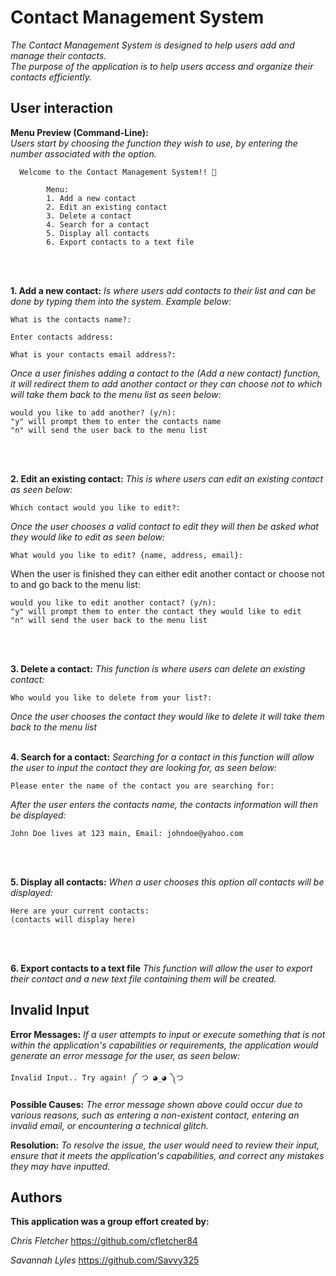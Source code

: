 # **Contact Management System**

*The Contact Management System is designed to help users add and manage their contacts.*   
*The purpose of the application is to help users access and organize their contacts efficiently.*

## User interaction

**Menu Preview (Command-Line):**  
*Users start by choosing the function they wish to use, by entering the number associated with the option.*
```   
  Welcome to the Contact Management System!! 📝
        
        Menu:
        1. Add a new contact
        2. Edit an existing contact
        3. Delete a contact
        4. Search for a contact
        5. Display all contacts
        6. Export contacts to a text file
```
<br />
<br />

**1. Add a new contact:** *Is where users add contacts to their list and can be done by typing them into the system. Example below:*

```
What is the contacts name?: 

Enter contacts address: 

What is your contacts email address?: 
```
*Once a user finishes adding a contact to the (Add a new contact) function, it will redirect them to add another contact or they can choose not to which will take them back to the menu list as seen below:*

```
would you like to add another? (y/n):
"y" will prompt them to enter the contacts name
"n" will send the user back to the menu list
```
<br />
<br />

**2. Edit an existing contact:** *This is where users can edit an existing contact as seen below:*
```
Which contact would you like to edit?:
```
*Once the user chooses a valid contact to edit they will then be asked what they would like to edit as seen below:*
```
What would you like to edit? {name, address, email}:
```
When the user is finished they can either edit another contact or choose not to and go back to the menu list:
```
would you like to edit another contact? (y/n):
"y" will prompt them to enter the contact they would like to edit
"n" will send the user back to the menu list
```
<br />
<br />

**3. Delete a contact:** *This function is where users can delete an existing contact:* 
```
Who would you like to delete from your list?:
```
*Once the user chooses the contact they would like to delete it will take them back to the menu list*
<br />
<br />

**4. Search for a contact:** *Searching for a contact in this function will allow the user to input the contact they are looking for, as seen below:*
```
Please enter the name of the contact you are searching for:
```
*After the user enters the contacts name, the contacts information will then be displayed:*
```
John Doe lives at 123 main, Email: johndoe@yahoo.com
```
<br />
<br />

**5. Display all contacts:** *When a user chooses this option all contacts will be displayed:* 
```
Here are your current contacts:
(contacts will display here)
```
<br />
<br />

**6. Export contacts to a text file** *This function will allow the user to export their contact and a new text file containing them will be created.*

## Invalid Input

**Error Messages:** *If a user attempts to input or execute something that is not within the application's capabilities or requirements, the application would generate an error message for the user, as seen below:*
```
Invalid Input.. Try again! ༼ つ ◕_◕ ༽つ
```
**Possible Causes:** *The error message shown above could occur due to various reasons, such as entering a non-existent contact, entering an invalid email, or encountering a technical glitch.*

**Resolution:** *To resolve the issue, the user would need to review their input, ensure that it meets the application's capabilities, and correct any mistakes they may have inputted.*

## Authors

**This application was a group effort created by:**     

*Chris Fletcher* https://github.com/cfletcher84

*Savannah Lyles* https://github.com/Savvy325
